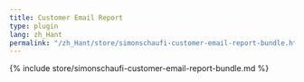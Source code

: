 ```yaml
---
title: Customer Email Report
type: plugin
lang: zh_Hant
permalink: "/zh_Hant/store/simonschaufi-customer-email-report-bundle.html"
---
```


{% include store/simonschaufi-customer-email-report-bundle.md %}

